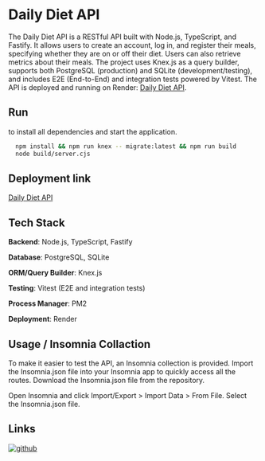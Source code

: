 # Daily Diet API

The Daily Diet API is a RESTful API built with Node.js, TypeScript, and Fastify. 
It allows users to create an account, log in, and register their meals, specifying whether they are on or off their diet. 
Users can also retrieve metrics about their meals. 
The project uses Knex.js as a query builder, supports both PostgreSQL (production) and SQLite (development/testing), and includes E2E (End-to-End) and integration tests powered by Vitest. 
The API is deployed and running on Render: [Daily Diet API](https://daily-diet-1.onrender.com).
## Run

to install all dependencies and start the application.
```bash
  npm install && npm run knex -- migrate:latest && npm run build
  node build/server.cjs
```

## Deployment link 
[Daily Diet API](https://daily-diet-1.onrender.com)

## Tech Stack
**Backend**: Node.js, TypeScript, Fastify

**Database**: PostgreSQL, SQLite

**ORM/Query Builder**: Knex.js

**Testing**: Vitest (E2E and integration tests)

**Process Manager**: PM2

**Deployment**: Render

## Usage / Insomnia Collaction

To make it easier to test the API, an Insomnia collection is provided. Import the Insomnia.json file into your Insomnia app to quickly access all the routes.
Download the Insomnia.json file from the repository.

Open Insomnia and click Import/Export > Import Data > From File.
Select the Insomnia.json file.

## Links
[![github](https://img.shields.io/badge/linkedin-0A66C2?style=for-the-badge&logo=linkedin&logoColor=white)](https://www.linkedin.com/in/tarcisiomateus)

